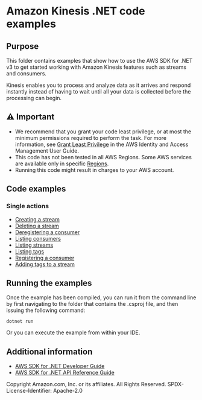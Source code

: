 # Amazon Kinesis .NET code examples

## Purpose

This folder contains examples that show how to use the AWS SDK for .NET v3 to
get started working with Amazon Kinesis features such as streams and consumers.

Kinesis enables you to process and
analyze data as it arrives and respond instantly instead of having to wait
until all your data is collected before the processing can begin.

## ⚠️ Important

- We recommend that you grant your code least privilege, or at most the minimum
  permissions required to perform the task. For more information, see
  [Grant Least Privilege](https://docs.aws.amazon.com/IAM/latest/UserGuide/best-practices.html#grant-least-privilege)
  in the AWS Identity and Access Management User Guide. 
- This code has not been tested in all AWS Regions. Some AWS services are
  available only in specific [Regions](https://aws.amazon.com/about-aws/global-infrastructure/regional-product-services/).
- Running this code might result in charges to your AWS account.

## Code examples

### Single actions

- [Creating a stream](CreateStreamExample/)
- [Deleting a stream](DeleteStreamExample/)
- [Deregistering a consumer](DeregisterConsumerExample/)
- [Listing consumers](ListConsumersExample/)
- [Listing streams](ListStreamsExample/)
- [Listing tags](ListTagsExample/)
- [Registering a consumer](RegisterConsumerExample/)
- [Adding tags to a stream](TagStreamExample/)

## Running the examples

Once the example has been compiled, you can run it from the command line by
first navigating to the folder that contains the .csproj file, and then
issuing the following command:

```
dotnet run
```

Or you can execute the example from within your IDE.

## Additional information
- [AWS SDK for .NET Developer Guide](https://docs.aws.amazon.com/sdk-for-net/v3/developer-guide/welcome.html)
- [AWS SDK for .NET API Reference Guide](https://docs.aws.amazon.com/sdkfornet/v3/apidocs/index.html)

Copyright Amazon.com, Inc. or its affiliates. All Rights Reserved. SPDX-License-Identifier: Apache-2.0
